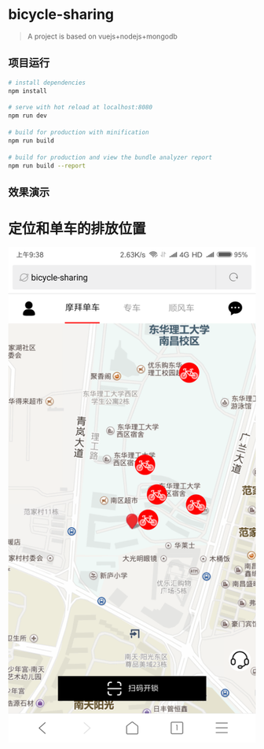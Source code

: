 # bicycle-sharing

> A  project is based on vuejs+nodejs+mongodb

## 项目运行

``` bash
# install dependencies
npm install

# serve with hot reload at localhost:8080
npm run dev

# build for production with minification
npm run build

# build for production and view the bundle analyzer report
npm run build --report
```


## 效果演示
# 定位和单车的排放位置
![Image text](https://github.com/ZBearLee/BicycleSharing/blob/master/screenshot/img1.png)
